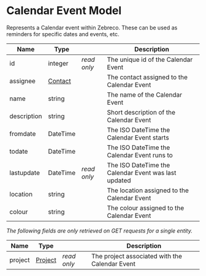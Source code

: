 # Calendar Event Model

Represents a Calendar event within Zebreco. These can be used as reminders for specific dates and events, etc.

| Name          | Type                      |               | Description                                           | 
|---------------|---------------------------|---------------|-------------------------------------------------------|
| id            | integer                   | _read only_   | The unique id of the Calendar Event                   |
| assignee      | [Contact](api-contact.md) |               | The contact assigned to the Calendar Event            |
| name          | string                    |               | The name of the Calendar Event                        |
| description   | string                    |               | Short description of the Calendar Event               |
| fromdate      | DateTime                  |               | The ISO DateTime the Calendar Event starts            |
| todate        | DateTime                  |               | The ISO DateTime the Calendar Event runs to           |
| lastupdate    | DateTime                  | _read only_   | The ISO DateTime the Calendar Event was last updated  |
| location      | string                    |               | The location assigned to the Calendar Event           |
| colour        | string                    |               | The colour assigned to the Calendar Event             |

*The following fields are only retrieved on GET requests for a single entity.*

| Name          | Type                      |               | Description                                           | 
|---------------|---------------------------|---------------|-------------------------------------------------------|
| project       | [Project](api-project.md) | _read only_   | The project associated with the Calendar Event        |
